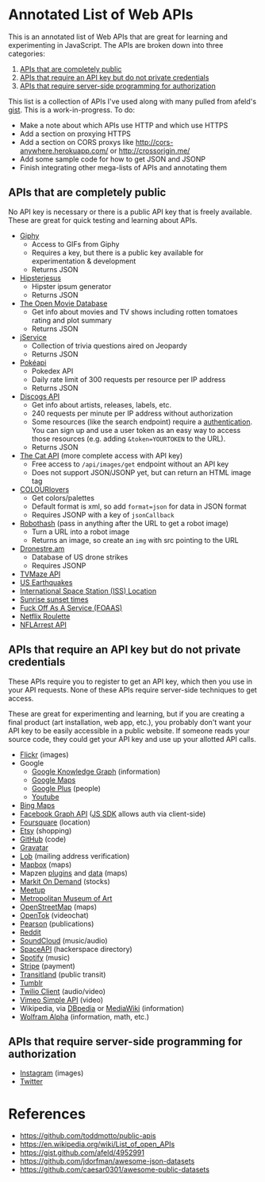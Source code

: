 # Annotated List of Web APIs

This is an annotated list of Web APIs that are great for learning and experimenting in JavaScript. The APIs are broken down into three categories:

<!-- TOC depthFrom:2 depthTo:6 withLinks:1 updateOnSave:1 orderedList:1 -->

1. [APIs that are completely public](#apis-that-are-completely-public)
2. [APIs that require an API key but do not private credentials](#apis-that-require-an-api-key-but-do-not-private-credentials)
3. [APIs that require server-side programming for authorization](#apis-that-require-server-side-programming-for-authorization)

<!-- /TOC -->

This list is a collection of APIs I've used along with many pulled from afeld's [gist](https://gist.github.com/afeld/4952991). This is a work-in-progress. To do:

-   Make a note about which APIs use HTTP and which use HTTPS
-   Add a section on proxying HTTPS
-   Add a section on CORS proxys like <http://cors-anywhere.herokuapp.com/> or <http://crossorigin.me/>
-   Add some sample code for how to get JSON and JSONP
-   Finish integrating other mega-lists of APIs and annotating them

## APIs that are completely public

No API key is necessary or there is a public API key that is freely available. These are great for quick testing and learning about APIs.

-   [Giphy](https://github.com/Giphy/GiphyAPI)
    -   Access to GIFs from Giphy
    -   Requires a key, but there is a public key available for experimentation & development
    -   Returns JSON
-   [Hipsterjesus](http://hipsterjesus.com/)
    -   Hipster ipsum generator
    -   Returns JSON
-   [The Open Movie Database](http://www.omdbapi.com/)
    -   Get info about movies and TV shows including rotten tomatoes rating and plot summary
    -   Returns JSON
-   [jService](http://jservice.io/)
    -   Collection of trivia questions aired on Jeopardy
    -   Returns JSON
-   [Pokéapi](http://pokeapi.co/)
    -   Pokedex API
    -   Daily rate limit of 300 requests per resource per IP address
    -   Returns JSON
-   [Discogs API](https://www.discogs.com/developers/#)
    -   Get info about artists, releases, labels, etc.
    -   240 requests per minute per IP address without authorization
    -   Some resources (like the search endpoint) require a [authentication](https://www.discogs.com/developers/#page:authentication). You can sign up and use a user token as an easy way to access those resources (e.g. adding `&token=YOURTOKEN` to the URL).
    -   Returns JSON
-   [The Cat API](http://thecatapi.com/) (more complete access with API key)
    -   Free access to `/api/images/get` endpoint without an API key
    -   Does not support JSON/JSONP yet, but can return an HTML image tag
-   [COLOURlovers](http://www.colourlovers.com/api)
    -   Get colors/palettes
    -   Default format is xml, so add `format=json` for data in JSON format
    -   Requires JSONP with a key of `jsonCallback`
-   [Robothash](https://robohash.org/) (pass in anything after the URL to get a robot image)
    -   Turn a URL into a robot image
    -   Returns an image, so create an `img` with src pointing to the URL
-   [Dronestre.am](http://dronestre.am/)
    -   Database of US drone strikes
    -   Requires JSONP
-   [TVMaze API](http://www.tvmaze.com/api)
-   [US Earthquakes](http://earthquake.usgs.gov/fdsnws/event/1/)
-   [International Space Station (ISS) Location](http://open-notify.org/Open-Notify-API/)
-   [Sunrise sunset times](http://sunrise-sunset.org/api)
-   [Fuck Off As A Service (FOAAS)](https://www.foaas.com/)
-   [Netflix Roulette](http://netflixroulette.net/api/)
-   [NFLArrest API](http://nflarrest.com/api/)

## APIs that require an API key but do not private credentials

These APIs require you to register to get an API key, which then you use in your API requests. None of these APIs require server-side techniques to get access.

These are great for experimenting and learning, but if you are creating a final product (art installation, web app, etc.), you probably don't want your API key to be easily accessible in a public website. If someone reads your source code, they could get your API key and use up your allotted API calls.

-   [Flickr](http://www.flickr.com/services/api/) (images)
-   Google
    -   [Google Knowledge Graph](https://developers.google.com/knowledge-graph/) (information)
    -   [Google Maps](https://developers.google.com/maps/documentation/javascript/tutorial)
    -   [Google Plus](https://developers.google.com/+/api/) (people)
    -   [Youtube](https://developers.google.com/youtube/)
-   [Bing Maps](http://msdn.microsoft.com/en-us/library/dd877180.aspx)
-   [Facebook Graph API](https://developers.facebook.com/docs/reference/api/) ([JS SDK](https://developers.facebook.com/docs/reference/javascript/) allows auth via client-side)
-   [Foursquare](https://developer.foursquare.com) (location)
-   [Etsy](http://www.etsy.com/developers/documentation/getting_started/jsonp) (shopping)
-   [GitHub](http://developer.github.com/) (code)
-   [Gravatar](http://en.gravatar.com/site/implement/)
-   [Lob](https://www.lob.com/docs#verify) (mailing address verification)
-   [Mapbox](https://www.mapbox.com/developers/) (maps)
-   Mapzen [plugins](https://mapzen.com/projects/) and [data](https://mapzen.com/data/) (maps)
-   [Markit On Demand](http://dev.markitondemand.com/MODApis/) (stocks)
-   [Meetup](http://www.meetup.com/meetup_api/)
-   [Metropolitan Museum of Art](http://scrapi.org/)
-   [OpenStreetMap](http://wiki.openstreetmap.org/wiki/Develop) (maps)
-   [OpenTok](http://www.tokbox.com/opentok/api/features) (videochat)
-   [Pearson](http://developer.pearson.com/apis) (publications)
-   [Reddit](http://www.reddit.com/dev/api)
-   [SoundCloud](http://developers.soundcloud.com/) (music/audio)
-   [SpaceAPI](http://spaceapi.net/) (hackerspace directory)
-   [Spotify](https://developer.spotify.com/) (music)
-   [Stripe](https://stripe.com/docs/stripe.js) (payment)
-   [Transitland](https://transit.land/how-it-works/) (public transit)
-   [Tumblr](http://www.tumblr.com/docs/en/api/v2)
-   [Twilio Client](http://www.twilio.com/client) (audio/video)
-   [Vimeo Simple API](http://developer.vimeo.com/apis/simple) (video)
-   Wikipedia, via [DBpedia](http://dbpedia.org/About) or [MediaWiki](http://www.mediawiki.org/wiki/API) (information)
-   [Wolfram Alpha](http://products.wolframalpha.com/api/) (information, math, etc.)

## APIs that require server-side programming for authorization

-   [Instagram](http://instagram.com/developer/) (images)
-   [Twitter](https://dev.twitter.com/docs)

# References

-   <https://github.com/toddmotto/public-apis>
-   <https://en.wikipedia.org/wiki/List_of_open_APIs>
-   <https://gist.github.com/afeld/4952991>
-   <https://github.com/jdorfman/awesome-json-datasets>
-   <https://github.com/caesar0301/awesome-public-datasets>
